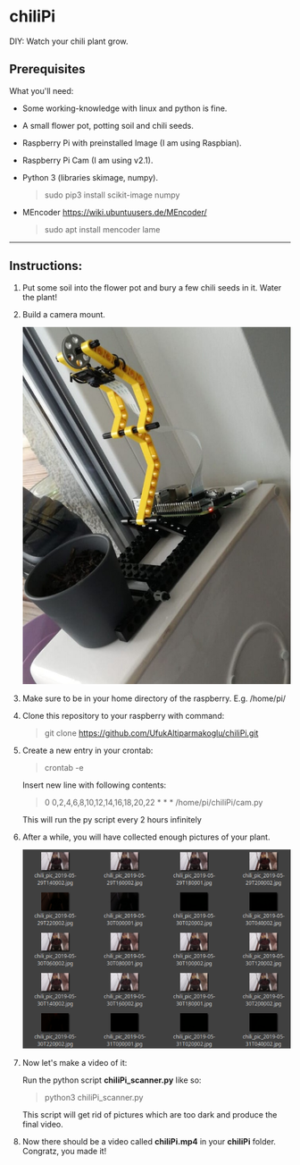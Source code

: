 # chiliPi
DIY: Watch your chili plant grow.

## Prerequisites

What you'll need:
- Some working-knowledge with linux and python is fine.

- A small flower pot, potting soil and chili seeds.

- Raspberry Pi with preinstalled Image (I am using Raspbian).

- Raspberry Pi Cam (I am using v2.1).

- Python 3 (libraries skimage, numpy).

  > sudo pip3 install scikit-image numpy

- MEncoder <https://wiki.ubuntuusers.de/MEncoder/>

  > sudo apt install mencoder lame

---

## Instructions:
1.  Put some soil into the flower pot and bury a few chili seeds in it. Water the plant!

2.  Build a camera mount.

    ![RPI Camera Mount](/img/chiliPi_camera_mount.jpg)

3.  Make sure to be in your home directory of the raspberry. E.g. /home/pi/

4.  Clone this repository to your raspberry with command:
    > git clone https://github.com/UfukAltiparmakoglu/chiliPi.git

5.  Create a new entry in your crontab:
    > crontab -e

    Insert new line with following contents:
    > 0 0,2,4,6,8,10,12,14,16,18,20,22 * * * /home/pi/chiliPi/cam.py

    This will run the py script every 2 hours infinitely

6.  After a while, you will have collected enough pictures of your plant.

    ![RPI collected images](/img/chiliPi_images.png)

7.  Now let's make a video of it:

    Run the python script **chiliPi_scanner.py** like so:
    > python3 chiliPi_scanner.py

    This script will get rid of pictures which are too dark and produce the final video.

8.  Now there should be a video called **chiliPi.mp4** in your **chiliPi** folder. Congratz, you made it!

